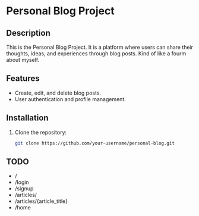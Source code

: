 # Personal Blog Project

## Description
This is the Personal Blog Project.
It is a platform where users can share their thoughts, ideas, and experiences through blog posts.
Kind of like a fourm about myself.

## Features
- Create, edit, and delete blog posts.
- User authentication and profile management.

## Installation
1. Clone the repository:
   ```sh
   git clone https://github.com/your-username/personal-blog.git

## TODO
- /
- /login
- /signup
- /articles/
- /articles/{article_title}
- /home